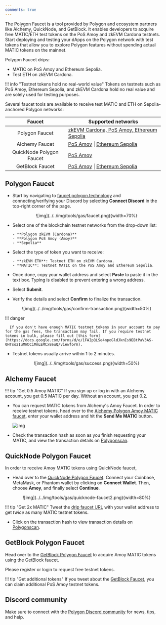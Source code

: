```yaml
---
comments: true
---
```


The Polygon Faucet is a tool provided by Polygon and ecosystem partners like Alchemy, QuickNode, and GetBlock. It enables developers to acquire free MATIC/ETH test tokens on the PoS Amoy and zkEVM Cardona testnets. Start deploying and testing your dApps on the Polygon network with test tokens that allow you to explore Polygon features without spending actual MATIC tokens on the mainnet.

Polygon Faucet drips:

- MATIC on PoS Amoy and Ethereum Sepolia.
- Test ETH on zkEVM Cardona.

!!! info "Testnet tokens hold no real-world value"
      Tokens on testnets such as PoS Amoy, Ethereum Sepolia, and zkEVM Cardona hold no real value and are solely used for testing purposes.

Several faucet tools are available to receive test MATIC and ETH on Sepolia-anchored Polygon networks:

|          Faucet          | Supported networks                                                                                                    |
| :----------------------: | --------------------------------------------------------------------------------------------------------------------- |
|      Polygon Faucet      | [zkEVM Cardona, PoS Amoy, Ethereum Sepolia](https://faucet.polygon.technology)                                                 |
|         Alchemy Faucet         | [PoS Amoy](https://www.alchemy.com/faucets/polygon-amoy) \| [Ethereum Sepolia](https://www.alchemy.com/faucets/ethereum-sepolia) |
| QuickNode Polygon Faucet | [PoS Amoy](https://faucet.quicknode.com/polygon/amoy)                                                                 |
|     GetBlock Faucet      | [PoS Amoy](https://getblock.io/faucet/matic-amoy/) \| [Ethereum Sepolia](https://getblock.io/faucet/eth-sepolia)                 |  

## Polygon Faucet

- Start by navigating to [faucet.polygon.technology](https://faucet.polygon.technology/) and connecting/verifying your Discord by selecting **Connect Discord** in the top-right corner of the page.

   <center>
   ![img](../../img/tools/gas/faucet.png){width=70%}
   </center>

- Select one of the blockchain testnet networks from the drop-down list:
  
      - **Polygon zkEVM (Cardona)**
      - **Polygon PoS Amoy (Amoy)**
      - **Sepolia**

- Select the type of token you want to receive:
  
      - **zkEVM ETH**: Testnet ETH on zkEVM Cardona.
      - **MATIC**: Testnet MATIC on the PoS Amoy and Ethereum Sepolia.

- Once done, copy your wallet address and select **Paste** to paste it in the text box. Typing is disabled to prevent entering a wrong address. 

- Select **Submit**. 

- Verify the details and select **Confirm** to finalize the transaction.

   <center>
   ![img](../../img/tools/gas/confirm-transaction.png){width=50%}
   </center>

!!! danger

      If you don't have enough MATIC testnet tokens in your account to pay for the gas fees, the transaction may fail. If you require testnet tokens in bulk, please fill out [this form](https://docs.google.com/forms/d/e/1FAIpQLSe4npoGldJknEs9EBtPaV3AS-0HTso2IuMWDCiMmLEMCx8euQ/viewform).

- Testnet tokens usually arrive within 1 to 2 minutes.

   <center>
   ![img](../../img/tools/gas/success.png){width=50%}
   </center>

## Alchemy Faucet

!!! tip "Get 0.5 Amoy MATIC"
      If you sign up or log in with an Alchemy account, you get 0.5 MATIC per day. Without an account, you get 0.2.

- You can request MATIC tokens from Alchemy's Amoy Faucet. In order to receive testnet tokens, head over to the [Alchemy Polygon Amoy MATIC faucet](https://www.alchemy.com/faucets/polygon-amoy), enter your wallet address and hit the **Send Me MATIC** button.

   ![img](../../img/tools/gas/alchemy-faucet1.png)

- Check the transaction hash as soon as you finish requesting your MATIC, and view the transaction details on [Polygonscan](https://amoy.polygonscan.com/).

## QuickNode Polygon Faucet

In order to receive Amoy MATIC tokens using QuickNode faucet,

- Head over to the [QuickNode Polygon Faucet](https://faucet.quicknode.com/polygon). Connect your Coinbase, MetaMask, or Phantom wallet by clicking on **Connect Wallet**. Then, choose **Amoy**, and finally select **Continue**.

   <center>
   ![img](../../img/tools/gas/quicknode-faucet2.png){width=80%}
   </center>

!!! tip "Get 2x MATIC"
      Tweet the [drip faucet URL](https://faucet.quicknode.com/drip) with your wallet address to get *twice* as many MATIC testnet tokens.

- Click on the transaction hash to view transaction details on [Polygonscan](https://amoy.polygonscan.com/).

## GetBlock Polygon Faucet

Head over to the [GetBlock Polygon Faucet](https://getblock.io/faucet/matic-amoy/) to acquire Amoy MATIC tokens using the GetBlock faucet.

Please register or login to request free testnet tokens.

!!! tip "Get additional tokens" 
    If you tweet about the [GetBlock Faucet](https://getblock.io/faucet/matic-amoy/), you can claim additional PoS Amoy testnet tokens.

## Discord community

Make sure to connect with the [Polygon Discord community](https://discord.com/invite/0xPolygonCommunity) for news, tips, and help.
